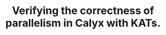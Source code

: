 ---
title: "Verifying the correctness of parallelism in Calyx with KATs." 
authors: Jan-Paul Ramos-Dávila
type: 
category: project
conf: PL/Verification
in: Cornell CS 6861
year: Spring 2024
code_link: 
---